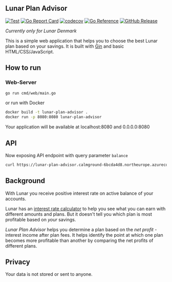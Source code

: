 ## Lunar Plan Advisor

[![Test](https://github.com/romietis/lunar-plan-advisor/actions/workflows/test.yaml/badge.svg)](https://github.com/romietis/lunar-plan-advisor/actions/workflows/test.yaml)
[![Go Report Card](https://goreportcard.com/badge/github.com/romietis/lunar-plan-advisor/v2)](https://goreportcard.com/report/github.com/romietis/lunar-plan-advisor/v2)
[![codecov](https://codecov.io/github/romietis/lunar-plan-advisor/graph/badge.svg?token=7TL3J6GCYT)](https://codecov.io/github/romietis/lunar-plan-advisor)
[![Go Reference](https://pkg.go.dev/badge/github.com/romietis/lunar-plan-advisor/v2.svg)](https://pkg.go.dev/github.com/romietis/lunar-plan-advisor/v2)
[![GitHub Release](https://img.shields.io/github/v/release/romietis/lunar-plan-advisor)](https://github.com/romietis/lunar-plan-advisor/releases)


*Currently only for Lunar Denmark*

This is a simple web application that helps you to choose the best Lunar plan based on
your savings. It is built with [Gin](https://gin-gonic.com/) and basic HTML/CSS/JavaScript.

## How to run

### Web-Server

```bash
go run cmd/web/main.go
```

or run with Docker

```bash
docker build -t lunar-plan-advisor .
docker run -p 8080:8080 lunar-plan-advisor
```
Your application will be available at localhost:8080 and 0.0.0.0:8080

## API
Now exposing API endpoint with query parameter `balance`

```bash
curl https://lunar-plan-advisor.calmground-6bcda4d8.northeurope.azurecontainerapps.io/plans?balance=100000
```

## Background

With Lunar you receive positive interest rate on active balance of your accounts.

Lunar has an
[interest rate calculator](https://www.lunar.app/en/personal/positive-interest-rate-lunar)
to help you see what you can earn with different amounts and plans.
But it doesn't tell you which plan is most profitable based on *your* savings.

*Lunar Plan Advisor* helps you determine a plan based on the
*net profit* - interest income after plan fees.
It helps identify the point at which one plan becomes more profitable than another by
comparing the net profits of different plans.

## Privacy
Your data is not stored or sent to anyone.
